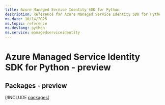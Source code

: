 ```yaml
---
title: Azure Managed Service Identity SDK for Python
description: Reference for Azure Managed Service Identity SDK for Python
ms.date: 10/14/2025
ms.topic: reference
ms.devlang: python
ms.service: managedserviceidentity
---
```

# Azure Managed Service Identity SDK for Python - preview
## Packages - preview
[!INCLUDE [packages](managed-service-identity-index.md)]